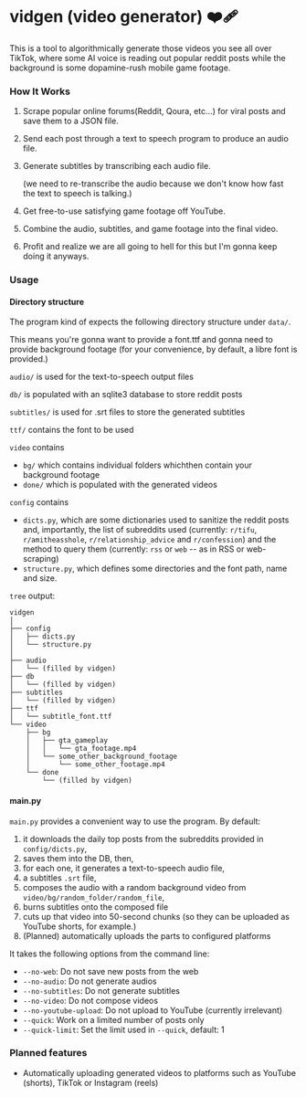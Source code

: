 # vidgen (video generator) ❤️‍🩹

This is a tool to algorithmically generate those videos you see all over TikTok, where some AI voice is reading out popular reddit posts while the background is some dopamine-rush mobile game footage.

### How It Works

1. Scrape popular online forums(Reddit, Qoura, etc...) for viral posts and save them to a JSON file.

2. Send each post through a text to speech program to produce an audio file.

3. Generate subtitles by transcribing each audio file.
   
   (we need to re-transcribe the audio because we don't know how fast the text to speech is talking.)

4. Get free-to-use satisfying game footage off YouTube.

5. Combine the audio, subtitles, and game footage into the final video.

6. Profit and realize we are all going to hell for this but I'm gonna keep doing it anyways.


### Usage

#### Directory structure

The program kind of expects the following directory structure under `data/`.

This means you're gonna want to provide a font.ttf and gonna need to provide background footage (for your convenience, by default, a libre font is provided.)

`audio/` is used for the text-to-speech output files

`db/` is populated with an sqlite3 database to store reddit posts

`subtitles/` is used for .srt files to store the generated subtitles

`ttf/` contains the font to be used

`video` contains
+ `bg/` which contains individual folders whichthen contain your background footage
+ `done/` which is populated with the generated videos

`config` contains
+ `dicts.py`, which are some dictionaries used to sanitize the reddit posts and, importantly, the list of subreddits used (currently: `r/tifu`, `r/amitheasshole`, `r/relationship_advice` and `r/confession`) and the method to query them (currently: `rss` or `web` -- as in RSS or web-scraping)
+ `structure.py`, which defines some directories and the font path, name and size.


`tree` output:

```
vidgen
│
├── config
│   ├── dicts.py
│   └── structure.py
│
├── audio
│   └── (filled by vidgen)
├── db
│   └── (filled by vidgen)
├── subtitles
│   └── (filled by vidgen)
├── ttf
│   └── subtitle_font.ttf
└── video
    ├── bg
    │   ├── gta_gameplay
    │   │   └── gta_footage.mp4
    │   └── some_other_background_footage
    │       └── some_other_footage.mp4
    └── done
        └── (filled by vidgen)
```

#### main.py

`main.py` provides a convenient way to use the program. By default:
1. it downloads the daily top posts from the subreddits provided in `config/dicts.py`, 
2. saves them into the DB, then, 
3. for each one, it generates a text-to-speech audio file, 
4. a subtitles `.srt` file, 
5. composes the audio with a random background video from `video/bg/random_folder/random_file`,
6. burns subtitles onto the composed file
7. cuts up that video into 50-second chunks (so they can be uploaded as YouTube shorts, for example.) 
8. (Planned) automatically uploads the parts to configured platforms

It takes the following options from the command line:

+ `--no-web`: Do not save new posts from the web
+ `--no-audio`: Do not generate audios
+ `--no-subtitles`: Do not generate subtitles
+ `--no-video`: Do not compose videos
+ `--no-youtube-upload`: Do not upload to YouTube (currently irrelevant)
+ `--quick`: Work on a limited number of posts only
+ `--quick-limit`: Set the limit used in `--quick`, default: 1

### Planned features

+ Automatically uploading generated videos to platforms such as YouTube (shorts), TikTok or Instagram (reels)